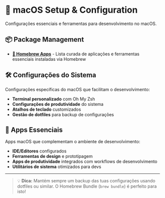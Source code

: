 # 🍎 macOS Setup & Configuration

Configurações essenciais e ferramentas para desenvolvimento no macOS.

## 📦 Package Management

- **[🍺 Homebrew Apps](homebrew/homebrew.md)** - Lista curada de aplicações e ferramentas essenciais instaladas via Homebrew

## 🛠️ Configurações do Sistema

Configurações específicas do macOS que facilitam o desenvolvimento:

- **Terminal personalizado** com Oh My Zsh
- **Configurações de produtividade** do sistema
- **Atalhos de teclado** customizados
- **Gestão de dotfiles** para backup de configurações

## 📱 Apps Essenciais

Apps macOS que complementam o ambiente de desenvolvimento:

- **IDE/Editores** configurados
- **Ferramentas de design** e prototipagem  
- **Apps de produtividade** integrados com workflows de desenvolvimento
- **Utilitários de sistema** otimizados para devs

---

> 💡 **Dica:** Mantém sempre um backup das tuas configurações usando dotfiles ou similar. O Homebrew Bundle (`brew bundle`) é perfeito para isto!